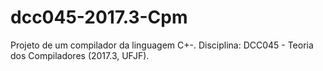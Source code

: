 # dcc045-2017.3-Cpm
Projeto de um compilador da linguagem C+-. Disciplina: DCC045 - Teoria dos Compiladores (2017.3, UFJF).
